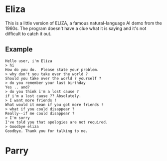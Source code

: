 # Eliza

This is a little version of ELIZA, a famous natural-language AI demo from the 1960s.
The program doesn't have a clue what it is saying and it's not difficult to catch it out.

## Example

```text
Hello user, i'm Eliza
> hi
How do you do.  Please state your problem.
> why don't you take over the world ?
Should you take over the world ? yourself ?
> do you remember your last birthday
Yes .. and?
> do you think i'm a lost cause ?
if i'm a lost cause ?? Absolutely.
> I want more friends !
What would it mean if you got more friends !
> what if you could disappear ?
Really--if me could disappear ?
> I'm sorry
I've told you that apologies are not required.
> Goodbye eliza
Goodbye. Thank you for talking to me.
```

# Parry